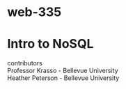 # web-335 <br>
# Intro to NoSQL<br>
contributors <br>
Professor Krasso - Bellevue University <br>
Heather Peterson - Bellevue University <br>
